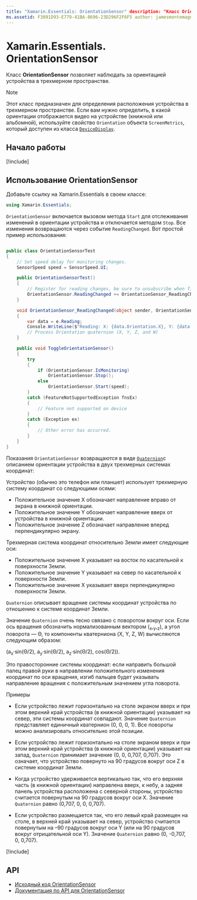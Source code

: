 ```yaml
---
title: "Xamarin.Essentials: OrientationSensor" description: "Класс OrientationSensor позволяет наблюдать за ориентацией устройства в трехмерном пространстве".
ms.assetid: F3091D93-E779-41BA-8696-23D296F2F6F5 author: jamesmontemagno ms.author: jamont ms.date: 04.11.2018 no-loc: [Xamarin.Forms, Xamarin.Essentials]
---
```

# <a name="xamarinessentials-orientationsensor"></a>Xamarin.Essentials. OrientationSensor

Класс **OrientationSensor** позволяет наблюдать за ориентацией устройства в трехмерном пространстве.

> [!NOTE]
> Этот класс предназначен для определения расположения устройства в трехмерном пространстве. Если вам нужно определить, в какой ориентации отображается видео на устройстве (книжной или альбомной), используйте свойство `Orientation` объекта `ScreenMetrics`, который доступен из класса [`DeviceDisplay`](device-display.md).

## <a name="get-started"></a>Начало работы

[!include[](~/essentials/includes/get-started.md)]

## <a name="using-orientationsensor"></a>Использование OrientationSensor

Добавьте ссылку на Xamarin.Essentials в своем классе:

```csharp
using Xamarin.Essentials;
```

`OrientationSensor` включается вызовом метода `Start` для отслеживания изменений в ориентации устройства и отключается методом `Stop`. Все изменения возвращаются через событие `ReadingChanged`. Вот простой пример использования:

```csharp

public class OrientationSensorTest
{
    // Set speed delay for monitoring changes.
    SensorSpeed speed = SensorSpeed.UI;

    public OrientationSensorTest()
    {
        // Register for reading changes, be sure to unsubscribe when finished
        OrientationSensor.ReadingChanged += OrientationSensor_ReadingChanged;
    }

    void OrientationSensor_ReadingChanged(object sender, OrientationSensorChangedEventArgs e)
    {
        var data = e.Reading;
        Console.WriteLine($"Reading: X: {data.Orientation.X}, Y: {data.Orientation.Y}, Z: {data.Orientation.Z}, W: {data.Orientation.W}");
        // Process Orientation quaternion (X, Y, Z, and W)
    }

    public void ToggleOrientationSensor()
    {
        try
        {
            if (OrientationSensor.IsMonitoring)
                OrientationSensor.Stop();
            else
                OrientationSensor.Start(speed);
        }
        catch (FeatureNotSupportedException fnsEx)
        {
            // Feature not supported on device
        }
        catch (Exception ex)
        {
            // Other error has occurred.
        }
    }
}
```

Показания `OrientationSensor` возвращаются в виде [`Quaternion`](xref:System.Numerics.Quaternion)с описанием ориентации устройства в двух трехмерных системах координат:

Устройство (обычно это телефон или планшет) использует трехмерную систему координат со следующими осями:

- Положительное значение X обозначает направление вправо от экрана в книжной ориентации.
- Положительное значение Y обозначает направление вверх от устройства в книжной ориентации.
- Положительное значение Z обозначает направление вперед перпендикулярно экрану.

Трехмерная система координат относительно Земли имеет следующие оси:

- Положительное значение X указывает на восток по касательной к поверхности Земли.
- Положительное значение Y указывает на север по касательной к поверхности Земли.
- Положительное значение X указывает вверх перпендикулярно поверхности Земли.

`Quaternion` описывает вращение системы координат устройства по отношению к системе координат Земли.

Значение `Quaternion` очень тесно связано с поворотом вокруг оси. Если ось вращения обозначить нормализованным вектором (<sub>x</sub>,<sub>y</sub>,<sub>z</sub>), а угол поворота — Θ, то компоненты кватерниона (X, Y, Z, W) вычисляются следующим образом:

(a<sub>x</sub>·sin(Θ/2), a<sub>y</sub>·sin(Θ/2), a<sub>z</sub>·sin(Θ/2), cos(Θ/2)).

Это правосторонние системы координат: если направить большой палец правой руки в направлении положительного изменения координат по оси вращения, изгиб пальцев будет указывать направление вращения с положительным значением угла поворота.

Примеры

- Если устройство лежит горизонтально на столе экраном вверх и при этом верхний край устройства (в книжной ориентации) указывает на север, эти системы координат совпадают. Значение `Quaternion` представляет единичный кватернион (0, 0, 0, 1). Все повороты можно анализировать относительно этой позиции.

- Если устройство лежит горизонтально на столе экраном вверх и при этом верхний край устройства (в книжной ориентации) указывает на запад, `Quaternion` принимает значение (0, 0, 0,707, 0,707). Это означает, что устройство повернуто на 90 градусов вокруг оси Z в системе координат Земли.

- Когда устройство удерживается вертикально так, что его верхняя часть (в книжной ориентации) направлена вверх, к небу, а задняя панель устройства расположена с северной стороны, устройство считается повернутым на 90 градусов вокруг оси X. Значение `Quaternion` равно (0,707, 0, 0, 0,707).

- Если устройство размещается так, что его левый край размещен на столе, в верхней край указывает на север, устройство считается повернутым на &ndash;90 градусов вокруг оси Y (или на 90 градусов вокруг отрицательной оси Y). Значение `Quaternion` равно (0, -0,707, 0, 0,707).

[!include[](~/essentials/includes/sensor-speed.md)]

## <a name="api"></a>API

- [Исходный код OrientationSensor](https://github.com/xamarin/Essentials/tree/master/Xamarin.Essentials/OrientationSensor)
- [Документация по API для OrientationSensor](xref:Xamarin.Essentials.OrientationSensor)
